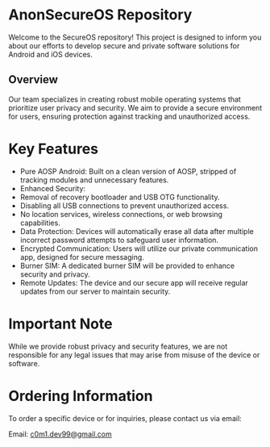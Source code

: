 # **AnonSecureOS Repository** 
Welcome to the SecureOS repository! This project is designed to inform you about our efforts to develop secure and private software solutions for Android and iOS devices.

## Overview
Our team specializes in creating robust mobile operating systems that prioritize user privacy and security. We aim to provide a secure environment for users, ensuring protection against tracking and unauthorized access.

# **Key Features**
- Pure AOSP Android: Built on a clean version of AOSP, stripped of tracking modules and unnecessary features.
- Enhanced Security:
- Removal of recovery bootloader and USB OTG functionality.
- Disabling all USB connections to prevent unauthorized access.
- No location services, wireless connections, or web browsing capabilities.
- Data Protection: Devices will automatically erase all data after multiple incorrect password attempts to safeguard user information.
- Encrypted Communication: Users will utilize our private communication app, designed for secure messaging.
- Burner SIM: A dedicated burner SIM will be provided to enhance security and privacy.
- Remote Updates: The device and our secure app will receive regular updates from our server to maintain security.

# **Important Note**
While we provide robust privacy and security features, we are not responsible for any legal issues that may arise from misuse of the device or software.

# Ordering Information
To order a specific device or for inquiries, please contact us via email:

Email: c0m1.dev99@gmail.com
